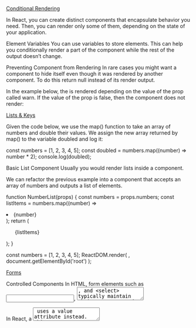 [Conditional Rendering](https://reactjs.org/docs/conditional-rendering.html)

In React, you can create distinct components that encapsulate behavior you need. Then, you can render only some of them, depending on the state of your application.

Element Variables
You can use variables to store elements. This can help you conditionally render a part of the component while the rest of the output doesn’t change.

Preventing Component from Rendering
In rare cases you might want a component to hide itself even though it was rendered by another component. To do this return null instead of its render output.

In the example below, the <WarningBanner /> is rendered depending on the value of the prop called warn. If the value of the prop is false, then the component does not render:

[Lists & Keys](https://reactjs.org/docs/lists-and-keys.html)

Given the code below, we use the map() function to take an array of numbers and double their values. We assign the new array returned by map() to the variable doubled and log it:

const numbers = [1, 2, 3, 4, 5];
const doubled = numbers.map((number) => number * 2);
console.log(doubled);


Basic List Component
Usually you would render lists inside a component.

We can refactor the previous example into a component that accepts an array of numbers and outputs a list of elements.

function NumberList(props) {
  const numbers = props.numbers;
  const listItems = numbers.map((number) =>
    <li>{number}</li>
  );
  return (
    <ul>{listItems}</ul>
  );
}

const numbers = [1, 2, 3, 4, 5];
ReactDOM.render(
  <NumberList numbers={numbers} />,
  document.getElementById('root')
);

[Forms](https://reactjs.org/docs/forms.html)

Controlled Components
In HTML, form elements such as <input>, <textarea>, and <select> typically maintain their own state and update it based on user input. In React, mutable state is typically kept in the state property of components, and only updated with setState().

We can combine the two by making the React state be the “single source of truth”. Then the React component that renders a form also controls what happens in that form on subsequent user input. An input form element whose value is controlled by React in this way is called a “controlled component”.

The textarea Tag
In HTML, a <textarea> element defines its text by its children:

<textarea>
  Hello there, this is some text in a text area
</textarea>
In React, a <textarea> uses a value attribute instead. This way, a form using a <textarea> can be written very similarly to a form that uses a single-line input:



[Lifting State](https://reactjs.org/docs/lifting-state-up.html)

Often, several components need to reflect the same changing data. We recommend lifting the shared state up to their closest common ancestor. Let’s see how this works in action.

see article, very indepth example

[Composition vs Inheritance](https://reactjs.org/docs/composition-vs-inheritance.html)

React has a powerful composition model, and we recommend using composition instead of inheritance to reuse code between components.

Specialization
Sometimes we think about components as being “special cases” of other components. For example, we might say that a WelcomeDialog is a special case of Dialog.

In React, this is also achieved by composition, where a more “specific” component renders a more “generic” one and configures it with props:

[Thinking in React](https://reactjs.org/docs/thinking-in-react.html)

React is, in our opinion, the premier way to build big, fast Web apps with JavaScript. It has scaled very well for us at Facebook and Instagram.

Step 1: Break The UI Into A Component Hierarchy

FilterableProductTable (orange): contains the entirety of the example
SearchBar (blue): receives all user input
ProductTable (green): displays and filters the data collection based on user input
ProductCategoryRow (turquoise): displays a heading for each category
ProductRow (red): displays a row for each product

Step 2: Build A Static Version in React

Step 3: Identify The Minimal (but complete) Representation Of UI State

Step 4: Identify Where Your State Should Live

Step 5: Add Inverse Data Flow

And That’s It
Hopefully, this gives you an idea of how to think about building components and applications with React. While it may be a little more typing than you’re used to, remember that code is read far more than it’s written, and it’s less difficult to read this modular, explicit code. As you start to build large libraries of components, you’ll appreciate this explicitness and modularity, and with code reuse, your lines of code will start to shrink. :)

[Back To Homepage](https://leethomas13.github.io/201-reading-notes/)